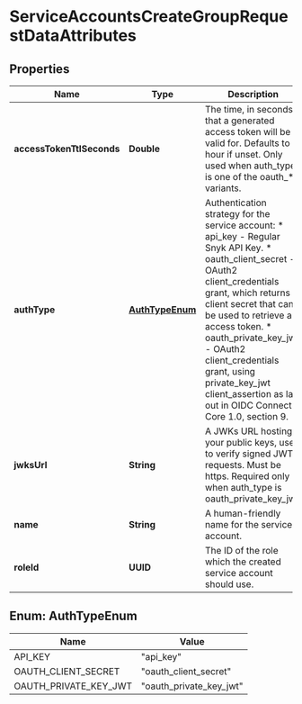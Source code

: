 

# ServiceAccountsCreateGroupRequestDataAttributes


## Properties

| Name | Type | Description | Notes |
|------------ | ------------- | ------------- | -------------|
|**accessTokenTtlSeconds** | **Double** | The time, in seconds, that a generated access token will be valid for. Defaults to 1 hour if unset. Only used when auth_type is one of the oauth_* variants. |  [optional] |
|**authType** | [**AuthTypeEnum**](#AuthTypeEnum) | Authentication strategy for the service account:   * api_key - Regular Snyk API Key.   * oauth_client_secret - OAuth2 client_credentials grant, which returns a client secret that can be used to retrieve an access token.   * oauth_private_key_jwt - OAuth2 client_credentials grant, using private_key_jwt client_assertion as laid out in OIDC Connect Core 1.0, section 9. |  |
|**jwksUrl** | **String** | A JWKs URL hosting your public keys, used to verify signed JWT requests. Must be https. Required only when auth_type is oauth_private_key_jwt. |  [optional] |
|**name** | **String** | A human-friendly name for the service account. |  |
|**roleId** | **UUID** | The ID of the role which the created service account should use. |  |



## Enum: AuthTypeEnum

| Name | Value |
|---- | -----|
| API_KEY | &quot;api_key&quot; |
| OAUTH_CLIENT_SECRET | &quot;oauth_client_secret&quot; |
| OAUTH_PRIVATE_KEY_JWT | &quot;oauth_private_key_jwt&quot; |



